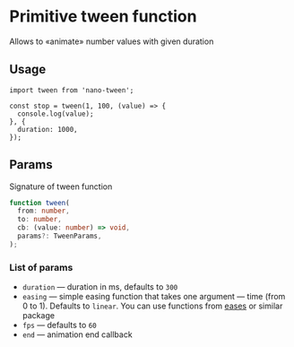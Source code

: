 # Primitive tween function

Allows to «animate» number values with given duration

## Usage

```es6
import tween from 'nano-tween';

const stop = tween(1, 100, (value) => {
  console.log(value);
}, {
  duration: 1000,
});
```

## Params

Signature of tween function

```ts
function tween(
  from: number,
  to: number,
  cb: (value: number) => void,
  params?: TweenParams,
);
```

### List of params

- `duration` — duration in ms, defaults to `300`
- `easing` — simple easing function that takes one argument — time (from 0 to 1). Defaults to `linear`. You can use functions from [eases](https://www.npmjs.com/package/eases) or similar package
- `fps` — defaults to `60`
- `end` — animation end callback